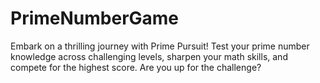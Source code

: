 # PrimeNumberGame
Embark on a thrilling journey with Prime Pursuit! Test your prime number knowledge across challenging levels, sharpen your math skills, and compete for the highest score. Are you up for the challenge?
